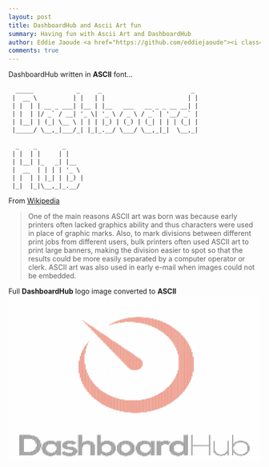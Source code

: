 ```yaml
---
layout: post
title: DashboardHub and Ascii Art fun
summary: Having fun with Ascii Art and DashboardHub
author: Eddie Jaoude <a href="https://github.com/eddiejaoude"><i class="fa fa-github-square"></i></a> <a href="https://twitter.com/eddiejaoude"><i class="fa fa-twitter-square"></i></a>
comments: true
---
```


DashboardHub written in **ASCII** font...

```
  _____            _     _                         _
 |  __ \          | |   | |                       | |
 | |  | | __ _ ___| |__ | |__   ___   __ _ _ __ __| |
 | |  | |/ _` / __| '_ \| '_ \ / _ \ / _` | '__/ _` |
 | |__| | (_| \__ \ | | | |_) | (_) | (_| | | | (_| |
 |_____/ \__,_|___/_| |_|_.__/ \___/ \__,_|_|  \__,_|

  _    _       _
 | |  | |     | |
 | |__| |_   _| |__
 |  __  | | | | '_ \
 | |  | | |_| | |_) |
 |_|  |_|\__,_|_.__/

```

From [Wikipedia](http://en.wikipedia.org/wiki/ASCII_art)
> One of the main reasons ASCII art was born was because early printers often lacked graphics ability and thus characters were used in place of graphic marks. Also, to mark divisions between different print jobs from different users, bulk printers often used ASCII art to print large banners, making the division easier to spot so that the results could be more easily separated by a computer operator or clerk. ASCII art was also used in early e-mail when images could not be embedded.

Full **DashboardHub** logo image converted to **ASCII**
![](/assets/2015-05-28-dashboard-hub-ascii-art-fun/dashboardhub-ascii.png)
